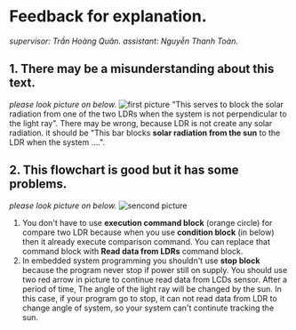 # Feedback for explanation.
*supervisor: Trần Hoàng Quân.*
*assistant: Nguyễn Thanh Toàn.*
## 1. There may be a misunderstanding about this text.
*please look picture on below.*
![first picture](/img/errorWord.jpg)
"This serves to block the solar radiation from one of the two LDRs when the system is not perpendicular to the light ray". There may be wrong, because LDR is not create any solar radiation. it should be "This bar blocks **solar radiation from the sun** to the LDR when the system ....".
## 2. This flowchart is good but it has some problems.
*please look picture on below.*
![sencond picture](/img/errorFlowchart.jpg)
1. You don't  have to use **execution command block** (orange circle) for compare two LDR because when you use **condition block** (in below) then it already execute comparison command. You can replace that command block with **Read data from LDRs** command block.
2. In embedded system programming you shouldn't use **stop block** because the program never stop if power still on supply. You should use two red arrow in picture to continue read data from LCDs sensor. After a period of time, The angle of the light ray will be changed by the sun. In this case, if your program go to stop, it can not read data from LDR to change angle of system, so your system can't continute tracking the sun. 